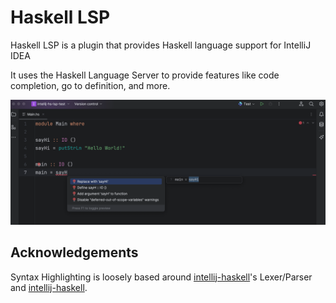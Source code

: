 # Haskell LSP
Haskell LSP is a plugin that provides Haskell language support for IntelliJ IDEA

It uses the Haskell Language Server to provide features like code completion, go to definition, and more.

![Screenshot](assets/screenshot.png)

## Acknowledgements
Syntax Highlighting is loosely based around [intellij-haskell](https://github.com/rikvdkleij/intellij-haskell)'s Lexer/Parser and [intellij-haskell](https://www.haskell.org/onlinereport/syntax-iso.html).